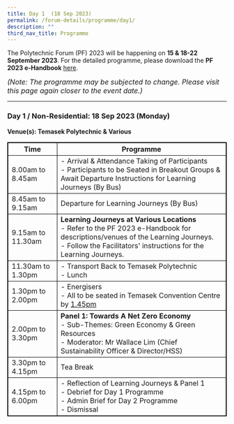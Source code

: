 ```yaml
---
title: Day 1  (18 Sep 2023)
permalink: /forum-details/programme/day1/
description: ""
third_nav_title: Programme
---
```

The Polytechnic Forum (PF) 2023 will be happening on **15 &amp; 18-22 September 2023**. For the detailed programme, please download the&nbsp;**PF 2023 e-Handbook** [here](/files/polytechnic%20forum%202023%20-%20e-handbook.pdf).

<font size="-0.5"><i>(Note: The programme may be subjected to change. Please visit this page again closer to the event date.)</i></font>
<hr>

### **Day 1 / Non-Residential: 18 Sep 2023 (Monday)**
<b>Venue(s): Temasek Polytechnic &amp; Various</b>


<style>
table, th, td {
  border:1px solid black;
}
</style>

<table style="width:100%">
  <tbody><tr>
    <th>Time</th>
    <th>Programme</th>
  </tr>
  <tr>
    <td>8.00am to 8.45am</td>
    <td>- Arrival &amp; Attendance Taking of Participants<br>- Participants to be Seated in Breakout Groups &amp; Await Departure Instructions for Learning Journeys (By Bus)</td>
  </tr>
  <tr>
    <td>8.45am to 9.15am</td>
		<td>Departure for Learning Journeys (By Bus)<br></td>
  </tr>
		<tr>
    <td>9.15am to 11.30am</td>
			<td><b>Learning Journeys at Various Locations</b><br>- Refer to the PF 2023 e-Handbook for descriptions/venues of the Learning Journeys.<br>- Follow the Facilitators' instructions for the Learning Journeys.</td>
  </tr>
  <tr>
		<td>11.30am to 1.30pm</td>
    <td>- Transport Back to Temasek Polytechnic<br>- Lunch</td>
  </tr>
  <tr>
		<td>1.30pm to 2.00pm</td>
    <td>- Energisers<br>- All to be seated in Temasek Convention Centre by <u>1.45pm</u></td>
  </tr>
		<tr>
			<td>2.00pm to 3.30pm</td>
			<td><b>Panel 1: Towards A Net Zero Economy</b><br>- Sub-Themes: Green Economy &amp; Green Resources<br>- Moderator: Mr Wallace Lim (Chief Sustainability Officer &amp; Director/HSS)</td>
  </tr>
		<tr>
			<td>3.30pm to 4.15pm</td>
    <td>Tea Break</td>
  </tr>
  <tr>
		<td>4.15pm to 6.00pm</td>
    <td>- Reflection of Learning Journeys &amp; Panel 1<br>- Debrief for Day 1 Programme<br>- Admin Brief for Day 2 Programme<br>- Dismissal</td>
  </tr>
  <tr>
</tr></tbody></table>